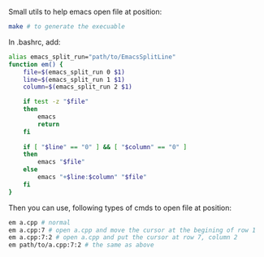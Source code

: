 Small utils to help emacs open file at position: 

```bash 
make # to generate the execuable 
```

In .bashrc, add: 
```bash
alias emacs_split_run="path/to/EmacsSplitLine"
function em() {
    file=$(emacs_split_run 0 $1)
    line=$(emacs_split_run 1 $1)
    column=$(emacs_split_run 2 $1)

    if test -z "$file"
    then
        emacs
        return 
    fi
    
    if [ "$line" == "0" ] && [ "$column" == "0" ]
    then
        emacs "$file"
    else
        emacs "+$line:$column" "$file"
    fi
}
```

Then you can use, following types of cmds to open file at position:
```bash
em a.cpp # normal 
em a.cpp:7 # open a.cpp and move the cursor at the begining of row 1 
em a.cpp:7:2 # open a.cpp and put the cursor at row 7, column 2 
em path/to/a.cpp:7:2 # the same as above 
```
